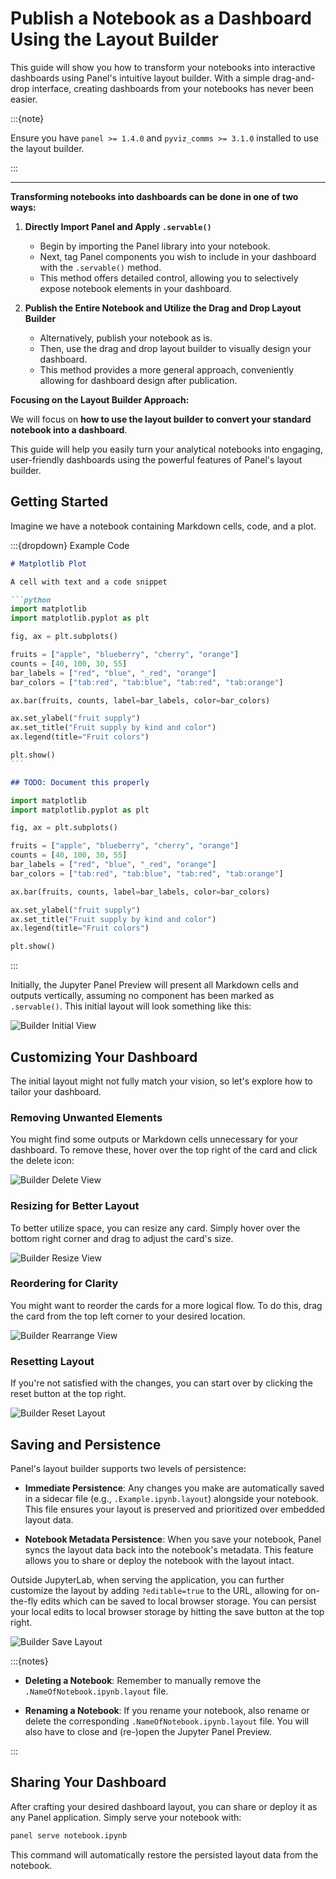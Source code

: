 # Publish a Notebook as a Dashboard Using the Layout Builder

This guide will show you how to transform your notebooks into interactive dashboards using Panel's intuitive layout builder. With a simple drag-and-drop interface, creating dashboards from your notebooks has never been easier.

:::{note}

Ensure you have `panel >= 1.4.0` and `pyviz_comms >= 3.1.0` installed to use the layout builder.

:::

---

**Transforming notebooks into dashboards can be done in one of two ways:**

1. **Directly Import Panel and Apply `.servable()`**

    - Begin by importing the Panel library into your notebook.
    - Next, tag Panel components you wish to include in your dashboard with the `.servable()` method.
    - This method offers detailed control, allowing you to selectively expose notebook elements in your dashboard.

2. **Publish the Entire Notebook and Utilize the Drag and Drop Layout Builder**

    - Alternatively, publish your notebook as is.
    - Then, use the drag and drop layout builder to visually design your dashboard.
    - This method provides a more general approach, conveniently allowing for dashboard design after publication.

**Focusing on the Layout Builder Approach:**

We will focus on **how to use the layout builder to convert your standard notebook into a dashboard**.

This guide will help you easily turn your analytical notebooks into engaging, user-friendly dashboards using the powerful features of Panel's layout builder.

## Getting Started

Imagine we have a notebook containing Markdown cells, code, and a plot.

:::{dropdown} Example Code

```markdown
# Matplotlib Plot
```

````markdown
A cell with text and a code snippet

```python
import matplotlib
import matplotlib.pyplot as plt

fig, ax = plt.subplots()

fruits = ["apple", "blueberry", "cherry", "orange"]
counts = [40, 100, 30, 55]
bar_labels = ["red", "blue", "_red", "orange"]
bar_colors = ["tab:red", "tab:blue", "tab:red", "tab:orange"]

ax.bar(fruits, counts, label=bar_labels, color=bar_colors)

ax.set_ylabel("fruit supply")
ax.set_title("Fruit supply by kind and color")
ax.legend(title="Fruit colors")

plt.show()
```
````

```markdown
## TODO: Document this properly
```

```python
import matplotlib
import matplotlib.pyplot as plt

fig, ax = plt.subplots()

fruits = ["apple", "blueberry", "cherry", "orange"]
counts = [40, 100, 30, 55]
bar_labels = ["red", "blue", "_red", "orange"]
bar_colors = ["tab:red", "tab:blue", "tab:red", "tab:orange"]

ax.bar(fruits, counts, label=bar_labels, color=bar_colors)

ax.set_ylabel("fruit supply")
ax.set_title("Fruit supply by kind and color")
ax.legend(title="Fruit colors")

plt.show()
```

:::

Initially, the Jupyter Panel Preview will present all Markdown cells and outputs vertically, assuming no component has been marked as `.servable()`. This initial layout will look something like this:

![Builder Initial View](../../_static/images/builder_initial.png)

## Customizing Your Dashboard

The initial layout might not fully match your vision, so let's explore how to tailor your dashboard.

### Removing Unwanted Elements

You might find some outputs or Markdown cells unnecessary for your dashboard. To remove these, hover over the top right of the card and click the delete icon:

![Builder Delete View](../../_static/images/builder_delete.png)

### Resizing for Better Layout

To better utilize space, you can resize any card. Simply hover over the bottom right corner and drag to adjust the card's size.

![Builder Resize View](../../_static/images/builder_resize.png)

### Reordering for Clarity

You might want to reorder the cards for a more logical flow. To do this, drag the card from the top left corner to your desired location.

![Builder Rearrange View](../../_static/images/builder_rearrange.png)

### Resetting Layout

If you're not satisfied with the changes, you can start over by clicking the reset button at the top right.

![Builder Reset Layout](../../_static/images/builder_reset_layout.png)

## Saving and Persistence

Panel's layout builder supports two levels of persistence:

- **Immediate Persistence**: Any changes you make are automatically saved in a sidecar file (e.g., `.Example.ipynb.layout`) alongside your notebook. This file ensures your layout is preserved and prioritized over embedded layout data.

- **Notebook Metadata Persistence**: When you save your notebook, Panel syncs the layout data back into the notebook's metadata. This feature allows you to share or deploy the notebook with the layout intact.

Outside JupyterLab, when serving the application, you can further customize the layout by adding `?editable=true` to the URL, allowing for on-the-fly edits which can be saved to local browser storage.  You can persist your local edits to local browser storage by hitting the save button at the top right.

![Builder Save Layout](../../_static/images/builder_save_layout.png)

:::{notes}

- **Deleting a Notebook**: Remember to manually remove the `.NameOfNotebook.ipynb.layout` file.

- **Renaming a Notebook**: If you rename your notebook, also rename or delete the corresponding `.NameOfNotebook.ipynb.layout` file. You will also have to close and (re-)open the Jupyter Panel Preview.

:::

## Sharing Your Dashboard

After crafting your desired dashboard layout, you can share or deploy it as any Panel application. Simply serve your notebook with:

```bash
panel serve notebook.ipynb
```

This command will automatically restore the persisted layout data from the notebook.
